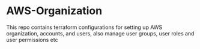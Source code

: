 # AWS-Organization
This repo contains terraform configurations for setting up AWS organization, accounts, and users, also manage user groups, user roles and user permissions etc
